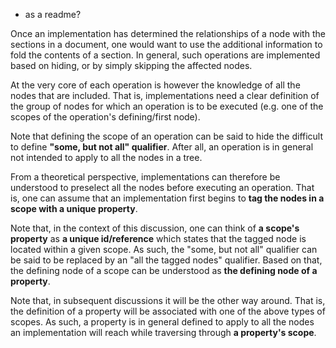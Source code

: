 
- as a readme?

Once an implementation has determined the relationships of a node with the
sections in a document, one would want to use the additional information to
fold the contents of a section. In general, such operations are implemented
based on hiding, or by simply skipping the affected nodes.

At the very core of each operation is however the knowledge of all the nodes
that are included. That is, implementations need a clear definition of the
group of nodes for which an operation is to be executed (e.g. one of the
scopes of the operation's defining/first node).

Note that defining the scope of an operation can be said to hide the difficult
to define **"some, but not all" qualifier**. After all, an operation is in
general not intended to apply to all the nodes in a tree.

From a theoretical perspective, implementations can therefore be understood
to preselect all the nodes before executing an operation. That is, one can
assume that an implementation first begins to **tag the nodes in a scope
with a unique property**.

Note that, in the context of this discussion, one can think of **a scope's
property** as **a unique id/reference** which states that the tagged node is
located within a given scope. As such, the "some, but not all" qualifier can
be said to be replaced by an "all the tagged nodes" qualifier. Based on that,
the defining node of a scope can be understood as **the defining node of a
property**.

Note that, in subsequent discussions it will be the other way around. That is,
the definition of a property will be associated with one of the above types of
scopes. As such, a property is in general defined to apply to all the nodes an
implementation will reach while traversing through **a property's scope**.
